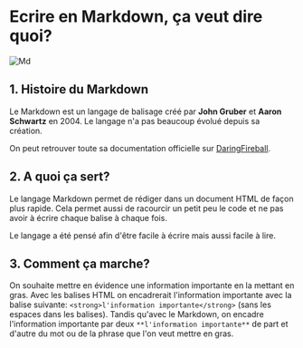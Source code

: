 # Ecrire en Markdown, ça veut dire quoi?
![Md](https://camo.githubusercontent.com/f6c81d88ccae96c78c20b0f3f3a19d3a275b4adf/68747470733a2f2f75706c6f61642e77696b696d656469612e6f72672f77696b6970656469612f636f6d6d6f6e732f342f34382f4d61726b646f776e2d6d61726b2e7376673f7573656c616e673d6672)

## 1. Histoire du Markdown 

Le Markdown est un langage de balisage créé par **John Gruber** et **Aaron Schwartz** en 2004. Le langage n'a pas beaucoup évolué depuis sa création.

On peut retrouver toute sa documentation officielle sur [DaringFireball](https://daringfireball.net/). 

## 2. A quoi ça sert?  
Le langage Markdown permet de rédiger dans un document HTML de façon plus rapide. Cela permet aussi de racourcir un petit peu le code et ne pas avoir à écrire chaque balise à chaque fois. 

Le langage a été pensé afin d'être facile à écrire mais aussi facile à lire. 

## 3. Comment ça marche?
On souhaite mettre en évidence une information importante en la mettant en gras. Avec les balises HTML on encadrerait l'information importante avec la balise suivante: `<strong>l'information importante</strong>` (sans les espaces dans les balises). Tandis qu'avec le Markdown, on encadre l'information importante par deux `**l'information importante**` de part et d'autre du mot ou de la phrase que l'on veut mettre en gras. 


